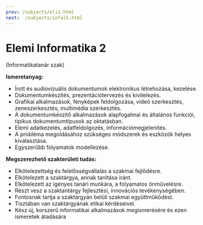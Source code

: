 ```yaml
---
prev: /subjects/eli1.html
next:  /subjects/infalk.html
---
```

# Elemi Informatika 2

(Informatikatanár szak)

**Ismeretanyag:**

- Írott és audiovizuális dokumentumok elektronikus létrehozása, kezelése.
- Dokumentumkészítés, prezentációtervezés és kivitelezés.
- Grafikai alkalmazások, fényképek feldolgozása, videó szerkesztés, zeneszerkesztés, multimédia szerkesztés.
- A dokumentumkészítő alkalmazások alapfogalmai és általános funkciói, tipikus dokumentumtípusok az oktatásban.
- Elemi adatkezelés, adatfeldolgozés, információmegjelenítés.
- A probléma megoldásához szükséges módszerek és eszközök helyes kiválasztása.
- Egyszerűbb folyamatok modellezése.

**Megszerezhető szakterületi tudás:**

- Elkötelezettség és felelősségvállalás a szakmai fejlődésre.
- Elkötelezett a szaktárgya, annak tanítása iránt.
- Elkötelezett az igényes tanári munkára, a folyamatos önművelésre.
- Részt vesz a szaktantárgy fejlesztési, innovációs tevékenységében.
- Fontosnak  tartja  a  szaktárgyán  belüli  szakmai  együttműködést.  
- Tisztában  van szaktárgyának etikai kérdéseivel.  
- Kész  új, korszerű  informatikai  alkalmazások  megismerésére  és  ezen  ismeretek átadására

